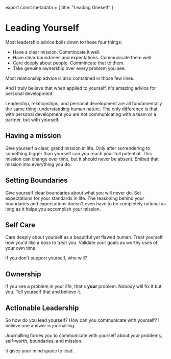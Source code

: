 export const metadata = {
  title: "Leading Oneself"
}


# Leading Yourself

Most leadership advice boils down to these four things:

-   Have a clear mission. Commincate it well.
-   Have clear boundaries and expectations. Communicate them well.
-   Care deeply about people. Commincate that to them.
-   Take genuine ownership over every problem you see.

Most relationship advice is also contatined in those few lines.

And I truly believe that when applied to yourself, it's amazing advice
for personal development.

Leadership, relationships, and personal development are all
fundamentally the same thing: understanding human nature. The only
difference is that with personal development you are not communicating
with a team or a partner, but with yourself.


## Having a mission

Give yourself a clear, grand mission in life.  Only after surrendering
to something bigger than yourself can you reach your full potential.
This mission can change over time, but it should never be
absent. Embed that mission into everything you do.


## Setting Boundaries

Give yourself clear boundaries about what you will never do.  Set
expectations for your standards in life.  The reasoning behind your
boundaries and expectations doesn't even have to be completely
rational as long as it helps you accomplish your mission.


## Self Care

Care deeply about yourself as a beautiful yet flawed human.
Treat yourself how you'd like a boss to treat you.
Validate your goals as worthy uses of your own time.

If you don't support yourself, who will?


## Ownership

If you see a problem in your life, that's **your** problem.  Nobody
will fix it but you.  Tell yourself that and believe it.


## Actionable Leadership

So how do you lead yourself? How can you communicate with yourself? I
believe one answer is journalling.

Journalling forces you to communicate with yourself about your
problems, self-worth, boundaries, and mission.

It gives your mind space to lead.

